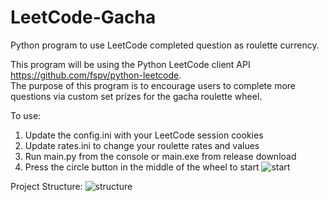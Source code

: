 # LeetCode-Gacha
Python program to use LeetCode completed question as roulette currency.

This program will be using the Python LeetCode client API https://github.com/fspv/python-leetcode. <br>
The purpose of this program is to encourage users to complete more questions via custom set prizes for the gacha roulette wheel.

To use:
1) Update the config.ini with your LeetCode session cookies
2) Update rates.ini to change your roulette rates and values
3) Run main.py from the console or main.exe from release download
4) Press the circle button in the middle of the wheel to start
![start](https://github.com/TomWu370/LeetCode-Gacha/assets/75613334/26cb033f-b322-4932-aae0-9d9f726750c3)



Project Structure:
![structure](https://github.com/TomWu370/LeetCode-Gacha/assets/75613334/c292acf2-f0de-41f4-97c8-31f28ea38767)

